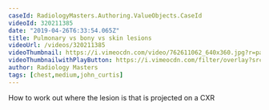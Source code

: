```yaml
---
caseId: RadiologyMasters.Authoring.ValueObjects.CaseId
videoId: 320211385
date: "2019-04-26T6:33:54.065Z"
title: Pulmonary vs bony vs skin lesions
videoUrl: /videos/320211385
videoThumbnail: https://i.vimeocdn.com/video/762611062_640x360.jpg?r=pad
videoThumbnailwithPlayButton: https://i.vimeocdn.com/filter/overlay?src0=https://i.vimeocdn.com/video/762611062_640x360.jpg?r=pad&src1=http%3A%2F%2Ff.vimeocdn.com%2Fp%2Fimages%2Fcrawler_play.png
author: Radiology Masters
tags: [chest,medium,john_curtis]
---
```


How to work out where the lesion is that is projected on a CXR